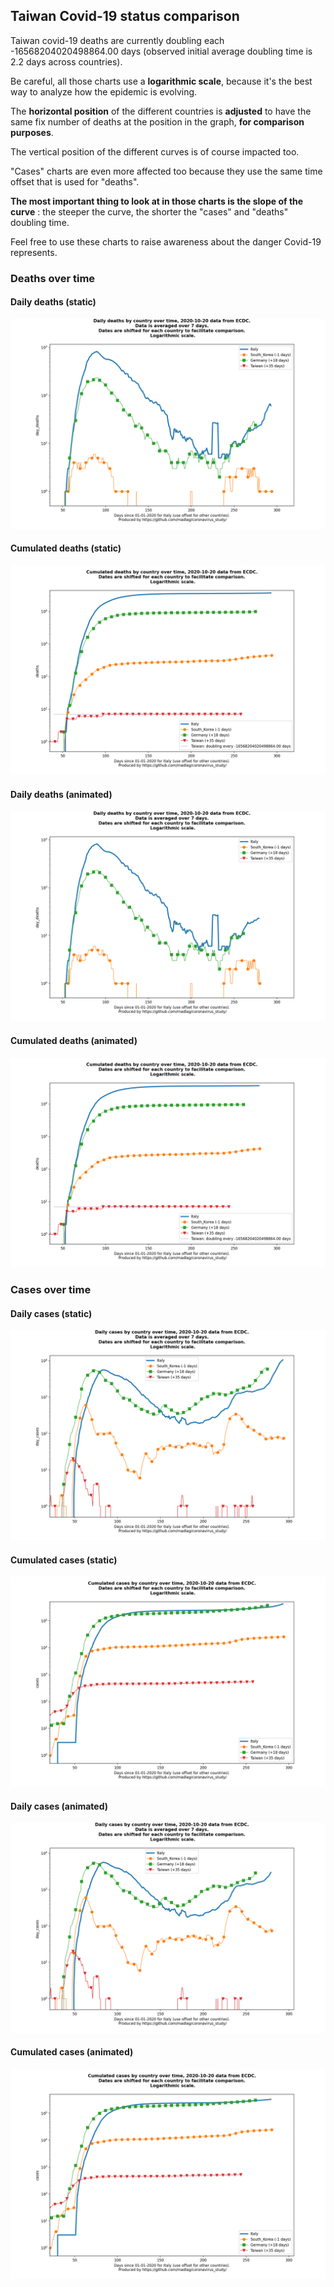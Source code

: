 ## Taiwan Covid-19 status comparison 

Taiwan covid-19 deaths are currently doubling each -16568204020498864.00 days (observed initial average doubling time is 2.2 days across countries).



Be careful, all those charts use a **logarithmic scale**, because it's the best way to analyze how the epidemic is evolving.
 
The **horizontal position** of the different countries is **adjusted** to have the same fix number of deaths at the position in the graph, **for comparison purposes**.

The vertical position of the different curves is of course impacted too.

"Cases" charts are even more affected too because they use the same time offset that is used for "deaths".

**The most important thing to look at in those charts is the slope of the curve** : the steeper the curve, the shorter the "cases" and "deaths" doubling time.

Feel free to use these charts to raise awareness about the danger Covid-19 represents. 


 
### Deaths over time
 
#### Daily deaths (static)
![Taiwan covid-19 daily deaths static chart](https://raw.githubusercontent.com/madlag/coronavirus_study/master/notebooks/graphs/2020-10-20/countries/Taiwan/2020-10-20_Taiwan_day_deaths.png "Taiwan covid-19 day_deaths static chart")   
 
#### Cumulated deaths (static)
![Taiwan covid-19 cumulated deaths static chart](https://raw.githubusercontent.com/madlag/coronavirus_study/master/notebooks/graphs/2020-10-20/countries/Taiwan/2020-10-20_Taiwan_deaths.png "Taiwan covid-19 deaths static chart")   
 
#### Daily deaths (animated)
![Taiwan covid-19 daily deaths animated chart](https://raw.githubusercontent.com/madlag/coronavirus_study/master/notebooks/graphs/2020-10-20/countries/Taiwan/2020-10-20_Taiwan_day_deaths.gif "Taiwan covid-19 day_deaths animated chart")   
 
#### Cumulated deaths (animated)
![Taiwan covid-19 cumulated deaths animated chart](https://raw.githubusercontent.com/madlag/coronavirus_study/master/notebooks/graphs/2020-10-20/countries/Taiwan/2020-10-20_Taiwan_deaths.gif "Taiwan covid-19 deaths animated chart")   

 
### Cases over time
 
#### Daily cases (static)
![Taiwan covid-19 daily cases static chart](https://raw.githubusercontent.com/madlag/coronavirus_study/master/notebooks/graphs/2020-10-20/countries/Taiwan/2020-10-20_Taiwan_day_cases.png "Taiwan covid-19 day_cases static chart")   
 
#### Cumulated cases (static)
![Taiwan covid-19 cumulated cases static chart](https://raw.githubusercontent.com/madlag/coronavirus_study/master/notebooks/graphs/2020-10-20/countries/Taiwan/2020-10-20_Taiwan_cases.png "Taiwan covid-19 cases static chart")   
 
#### Daily cases (animated)
![Taiwan covid-19 daily cases animated chart](https://raw.githubusercontent.com/madlag/coronavirus_study/master/notebooks/graphs/2020-10-20/countries/Taiwan/2020-10-20_Taiwan_day_cases.gif "Taiwan covid-19 day_cases animated chart")   
 
#### Cumulated cases (animated)
![Taiwan covid-19 cumulated cases animated chart](https://raw.githubusercontent.com/madlag/coronavirus_study/master/notebooks/graphs/2020-10-20/countries/Taiwan/2020-10-20_Taiwan_cases.gif "Taiwan covid-19 cases animated chart")   

